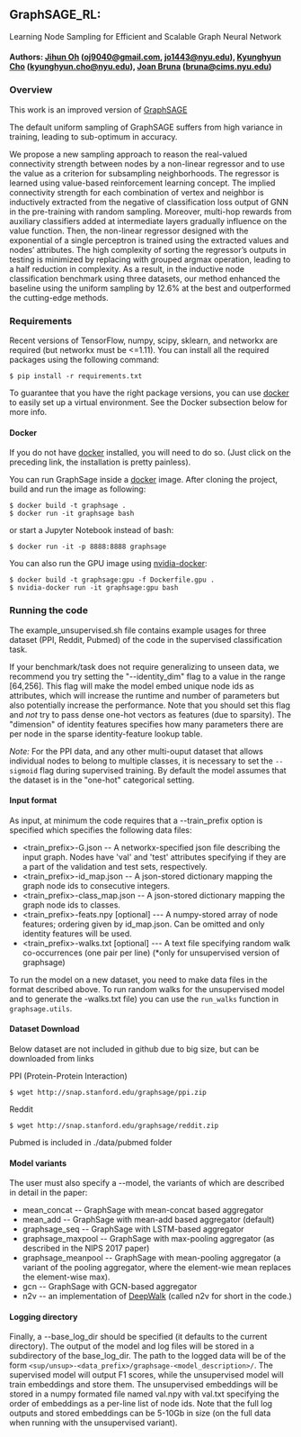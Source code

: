 ## GraphSAGE_RL: 

Learning Node Sampling for Efficient and Scalable Graph Neural Network

#### Authors: [Jihun Oh](http://jihunoh.weebly.com) (oj9040@gmail.com, jo1443@nyu.edu), [Kyunghyun Cho](http://www.kyunghyuncho.me) (kyunghyun.cho@nyu.edu), [Joan Bruna](https://cims.nyu.edu/~bruna/) (bruna@cims.nyu.edu)


### Overview

This work is an improved version of [GraphSAGE](https://github.com/williamleif/GraphSAGE)

The default uniform sampling of GraphSAGE suffers from high variance in training, leading to sub-optimum in accuracy.

We propose a new sampling approach to reason the real-valued connectivity strength between nodes by a non-linear regressor and to use the value as a criterion for subsampling neighborhoods. The regressor is learned using value-based reinforcement learning concept. The implied connectivity strength for each combination of vertex and neighbor is inductively extracted from the negative of classification loss output of GNN in the pre-training with random sampling. Moreover, multi-hop rewards from auxiliary classifiers added at intermediate layers gradually influence on the value function. Then, the non-linear regressor designed with the exponential of a single perceptron is trained using the extracted values and nodes’ attributes. The high complexity of sorting the regressor’s outputs in testing is minimized by replacing with grouped argmax operation, leading to a half reduction in complexity. As a result, in the inductive node classification benchmark using three datasets, our method enhanced the baseline using the uniform sampling by 12.6% at the best and outperformed the cutting-edge methods.


### Requirements

Recent versions of TensorFlow, numpy, scipy, sklearn, and networkx are required (but networkx must be <=1.11). You can install all the required packages using the following command:

	$ pip install -r requirements.txt

To guarantee that you have the right package versions, you can use [docker](https://docs.docker.com/) to easily set up a virtual environment. See the Docker subsection below for more info.

#### Docker

If you do not have [docker](https://docs.docker.com/) installed, you will need to do so. (Just click on the preceding link, the installation is pretty painless).  

You can run GraphSage inside a [docker](https://docs.docker.com/) image. After cloning the project, build and run the image as following:

	$ docker build -t graphsage .
	$ docker run -it graphsage bash

or start a Jupyter Notebook instead of bash:

	$ docker run -it -p 8888:8888 graphsage

You can also run the GPU image using [nvidia-docker](https://github.com/NVIDIA/nvidia-docker):

	$ docker build -t graphsage:gpu -f Dockerfile.gpu .
	$ nvidia-docker run -it graphsage:gpu bash	

### Running the code

The example_unsupervised.sh file contains example usages for three dataset (PPI, Reddit, Pubmed) of the code in the supervised classification task.

If your benchmark/task does not require generalizing to unseen data, we recommend you try setting the "--identity_dim" flag to a value in the range [64,256].
This flag will make the model embed unique node ids as attributes, which will increase the runtime and number of parameters but also potentially increase the performance.
Note that you should set this flag and *not* try to pass dense one-hot vectors as features (due to sparsity).
The "dimension" of identity features specifies how many parameters there are per node in the sparse identity-feature lookup table.

*Note:* For the PPI data, and any other multi-ouput dataset that allows individual nodes to belong to multiple classes, it is necessary to set the `--sigmoid` flag during supervised training. By default the model assumes that the dataset is in the "one-hot" categorical setting.


#### Input format
As input, at minimum the code requires that a --train_prefix option is specified which specifies the following data files:

* <train_prefix>-G.json -- A networkx-specified json file describing the input graph. Nodes have 'val' and 'test' attributes specifying if they are a part of the validation and test sets, respectively.
* <train_prefix>-id_map.json -- A json-stored dictionary mapping the graph node ids to consecutive integers.
* <train_prefix>-class_map.json -- A json-stored dictionary mapping the graph node ids to classes.
* <train_prefix>-feats.npy [optional] --- A numpy-stored array of node features; ordering given by id_map.json. Can be omitted and only identity features will be used.
* <train_prefix>-walks.txt [optional] --- A text file specifying random walk co-occurrences (one pair per line) (*only for unsupervised version of graphsage)

To run the model on a new dataset, you need to make data files in the format described above.
To run random walks for the unsupervised model and to generate the <prefix>-walks.txt file)
you can use the `run_walks` function in `graphsage.utils`.


#### Dataset Download
Below dataset are not included in github due to big size, but can be downloaded from links

PPI (Protein-Protein Interaction)

    $ wget http://snap.stanford.edu/graphsage/ppi.zip

Reddit

    $ wget http://snap.stanford.edu/graphsage/reddit.zip


Pubmed is included in ./data/pubmed folder


#### Model variants
The user must also specify a --model, the variants of which are described in detail in the paper:
* mean_concat -- GraphSage with mean-concat based aggregator
* mean_add -- GraphSage with mean-add based aggregator (default)
* graphsage_seq -- GraphSage with LSTM-based aggregator
* graphsage_maxpool -- GraphSage with max-pooling aggregator (as described in the NIPS 2017 paper)
* graphsage_meanpool -- GraphSage with mean-pooling aggregator (a variant of the pooling aggregator, where the element-wie mean replaces the element-wise max).
* gcn -- GraphSage with GCN-based aggregator
* n2v -- an implementation of [DeepWalk](https://arxiv.org/abs/1403.6652) (called n2v for short in the code.)

#### Logging directory
Finally, a --base_log_dir should be specified (it defaults to the current directory).
The output of the model and log files will be stored in a subdirectory of the base_log_dir.
The path to the logged data will be of the form `<sup/unsup>-<data_prefix>/graphsage-<model_description>/`.
The supervised model will output F1 scores, while the unsupervised model will train embeddings and store them.
The unsupervised embeddings will be stored in a numpy formated file named val.npy with val.txt specifying the order of embeddings as a per-line list of node ids.
Note that the full log outputs and stored embeddings can be 5-10Gb in size (on the full data when running with the unsupervised variant).



